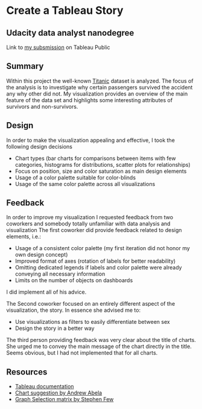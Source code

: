 # Create a Tableau Story
## Udacity data analyst nanodegree
Link to [my subsmission](https://public.tableau.com/profile/stefan.langenbach#!/vizhome/Udacitydataanalystnanodegree/Story1) on Tableau Public

## Summary
Within this project the well-known [Titanic](https://www.kaggle.com/c/titanic) dataset is analyzed. The focus of the analysis is to investigate
why certain passengers survived the accident any why other did not. My visualization provides an overview of
the main feature of the data set and highlights some interesting attributes of survivors and non-survivors.

## Design
In order to make the visualization appealing and effective, I took the following design decisions
* Chart types (bar charts for comparisons between items with few categories, histograms for distributions, scatter plots for relationships)
* Focus on position, size and color saturation as main design elements
* Usage of a color palette suitable for color-blinds
* Usage of the same color palette across all visualizations

## Feedback
In order to improve my visualization I requested feedback from two coworkers and somebody totally unfamiliar with data analysis and visualization
The first coworker did provide feedback related to design elements, i.e.:
* Usage of a consistent color palette (my first iteration did not honor my own design concept)
* Improved format of axes (rotation of labels for better readability)
* Omitting dedicated legends if labels and color palette were already conveying all necessary information
* Limits on the number of objects on dashboards

I did implement all of his advice.

The Second coworker focused on an entirely different aspect of the visualization, the story.
In essence she advised me to:
* Use visualizations as filters to easily differentiate between sex
* Design the story in a better way

The third person providing feedback was very clear about the title of charts. She urged me to convey the main message of the chart directly in the title. Seems obvious, but I had not implemented that for all charts.

## Resources
* [Tableau documentation](http://onlinehelp.tableau.com/current/pro/desktop/en-us/help.htm)
* [Chart suggestion by Andrew Abela](http://extremepresentation.typepad.com/.shared/image.html?/photos/uncategorized/choosing_a_good_chart.jpg)
* [Graph Selection matrix by Stephen Few](https://www.perceptualedge.com/articles/misc/Graph_Selection_Matrix.pdf)
